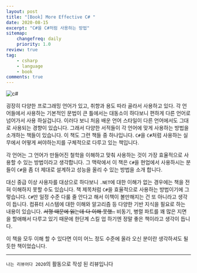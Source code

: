 ```yaml
---
layout: post
title: "[Book] More Effective C# "
date: 2020-08-15
excerpt: "C#을 C#처럼 사용하는 방법"
sitemap:
    changefreq: daily
    priority: 1.0
review: true
tag:
    - csharp
    - language
    - book
comments: true
---
```


![c#](https://sihan-son.github.io/public/book/hanbit/csharp.jpg)


굉장히 다양한 프로그래밍 언어가 있고, 취향과 용도 따라 골라서 사용하고 있다. 각 언어들에서 사용하는 기본적인 문법이 큰 틀에서는 대동소이 하다보니 편하게 다른 언어로 넘어가서 사용 하실겁니다. 이러다 보니 처음 배운 언어 스타일이 다른 언어에서도 그대로 사용되는 경향이 있습니다. 그래서 다양한 서적들이 각 언어에 맞게 사용하는 방법을 소개하는 책들이 있습니다. 이 책도 그런 책들 중 하나입니다. `C#`을 `C#`처럼 사용하는 실무에서 어떻게 써야하는지를 구체적으로 다루고 있는 책입니다.

각 언어는 그 언어가 만들어진 철학을 이해하고 맞춰 사용하는 것이 가장 효율적으로 사용할 수 있는 방법이라고 생각합니다. 그 맥락에서 이 책은 `C#`을 현업에서 사용하시는 분들이 `C#`을 좀 더 제대로 설계하고 성능을 올리 수 있는 방법을 소개 합니다.

대신 중급 이상 사용자를 대상으로 하다보니 `.NET`에 대한 이해가 없는 경우에는 책을 전혀 이해하지 못할 수도 있습니다. 책 제목처럼 `C#`을 효율적으로 사용하는 방법이기에 그렇습니다. `C#`만 일정 수준 다룰 줄 안다고 해서 이책이 볼만해지는 건 또 아니라고 생각이 듭니다. 컴퓨터 시스템에 대한 이해와 알고리즘 등 다양한 기반 지식을 필요로 하는 내용이 있습니다. ~~서평 때문에 읽는데 다 이해 못했..~~  비동기, 병렬 파트를 꽤 많은 지면을 할애해서 다루고 있기 때문에 한단계 스킬 업 하기엔 정말 좋은 책이라고 생각이 듭니다.

이 책을 모두 이해 할 수 있다면 이미 어느 정도 수준에 올라 오신 분이란 생각하셔도 될 듯한 책이었습니다.

---

`나는 리뷰어다 2020`의 활동으로 작성 된 리뷰입니다
